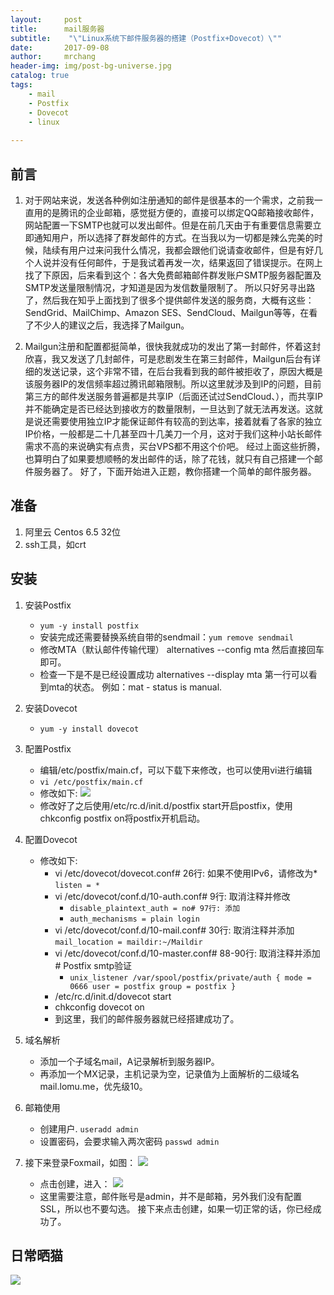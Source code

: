 ```yaml
---
layout:     post
title:      mail服务器
subtitle:    "\"Linux系统下邮件服务器的搭建（Postfix+Dovecot）\""
date:       2017-09-08
author:     mrchang
header-img: img/post-bg-universe.jpg
catalog: true
tags:
    - mail
    - Postfix
    - Dovecot
    - linux
   
---
```


## 前言
1. 对于网站来说，发送各种例如注册通知的邮件是很基本的一个需求，之前我一直用的是腾讯的企业邮箱，感觉挺方便的，直接可以绑定QQ邮箱接收邮件，网站配置一下SMTP也就可以发出邮件。但是在前几天由于有重要信息需要立即通知用户，所以选择了群发邮件的方式。在当我以为一切都是辣么完美的时候，陆续有用户过来问我什么情况，我都会跟他们说请查收邮件，但是有好几个人说并没有任何邮件，于是我试着再发一次，结果返回了错误提示。在网上找了下原因，后来看到这个：各大免费邮箱邮件群发账户SMTP服务器配置及SMTP发送量限制情况，才知道是因为发信数量限制了。
所以只好另寻出路了，然后我在知乎上面找到了很多个提供邮件发送的服务商，大概有这些：SendGrid、MailChimp、Amazon SES、SendCloud、Mailgun等等，在看了不少人的建议之后，我选择了Mailgun。

2. Mailgun注册和配置都挺简单，很快我就成功的发出了第一封邮件，怀着这封欣喜，我又发送了几封邮件，可是悲剧发生在第三封邮件，Mailgun后台有详细的发送记录，这个非常不错，在后台我看到我的邮件被拒收了，原因大概是该服务器IP的发信频率超过腾讯邮箱限制。所以这里就涉及到IP的问题，目前第三方的邮件发送服务普遍都是共享IP（后面还试过SendCloud、），而共享IP并不能确定是否已经达到接收方的数量限制，一旦达到了就无法再发送。这就是说还需要使用独立IP才能保证邮件有较高的到达率，接着就看了各家的独立IP价格，一般都是二十几甚至四十几美刀一个月，这对于我们这种小站长邮件需求不高的来说确实有点贵，买台VPS都不用这个价吧。
经过上面这些折腾，也算明白了如果要想顺畅的发出邮件的话，除了花钱，就只有自己搭建一个邮件服务器了。
好了，下面开始进入正题，教你搭建一个简单的邮件服务器。

## 准备

1. 阿里云 Centos 6.5 32位
2. ssh工具，如crt

## 安装

1. 安装Postfix

	* `yum -y install postfix`
	* 安装完成还需要替换系统自带的sendmail：`yum remove sendmail`
	* 修改MTA（默认邮件传输代理） alternatives --config mta 然后直接回车即可。
	* 检查一下是不是已经设置成功 alternatives --display mta 第一行可以看到mta的状态。 例如：mat - status is manual. 
	
2. 安装Dovecot

	* `yum -y install dovecot`
	
3. 配置Postfix
	* 编辑/etc/postfix/main.cf，可以下载下来修改，也可以使用vi进行编辑
	* `vi /etc/postfix/main.cf`
	* 修改如下:
	 	![](http://ovwa7dn9w.bkt.clouddn.com/17-9-8/97452942.jpg)
	* 修改好了之后使用/etc/rc.d/init.d/postfix start开启postfix，使用chkconfig postfix on将postfix开机启动。
4. 配置Dovecot
	* 修改如下: 
		* vi /etc/dovecot/dovecot.conf# 26行: 如果不使用IPv6，请修改为* `listen = *`
		*  vi /etc/dovecot/conf.d/10-auth.conf# 9行: 取消注释并修改
			* `disable_plaintext_auth = no# 97行: 添加`
			* `auth_mechanisms = plain login`
		* vi /etc/dovecot/conf.d/10-mail.conf# 30行: 取消注释并添加 `mail_location = maildir:~/Maildir`
		* vi /etc/dovecot/conf.d/10-master.conf# 88-90行: 取消注释并添加# Postfix smtp验证 
			* `unix_listener /var/spool/postfix/private/auth {
				    mode = 0666
				    user = postfix
				    group = postfix
				}`
		* /etc/rc.d/init.d/dovecot start
		* chkconfig dovecot on 
		* 到这里，我们的邮件服务器就已经搭建成功了。
5. 域名解析
	* 添加一个子域名mail，A记录解析到服务器IP。
	* 再添加一个MX记录，主机记录为空，记录值为上面解析的二级域名mail.lomu.me，优先级10。
6. 邮箱使用
	* 创建用户.  `useradd admin`
	* 设置密码，会要求输入两次密码 `passwd admin`
7. 接下来登录Foxmail，如图：
	![](http://ovwa7dn9w.bkt.clouddn.com/17-9-8/8729270.jpg)
	
	* 点击创建，进入：
		![](http://ovwa7dn9w.bkt.clouddn.com/17-9-8/71806993.jpg)
	* 这里需要注意，邮件账号是admin，并不是邮箱，另外我们没有配置SSL，所以也不要勾选。 接下来点击创建，如果一切正常的话，你已经成功了。


## 日常晒猫

![](http://ovwa7dn9w.bkt.clouddn.com/17-9-9/40117348.jpg)

				